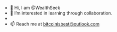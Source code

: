 - 👋 Hi, I am @WealthSeek
- 👀 I’m interested in learning through collaboration.
-
- 📫 Reach me at bitcoinisbest@outlook.com


